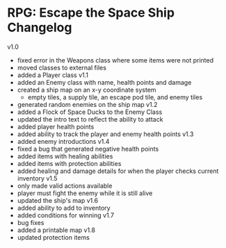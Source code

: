 # RPG: Escape the Space Ship Changelog
v1.0
- fixed error in the Weapons class where some items were not printed
- moved classes to external files
- added a Player class
v1.1
- added an Enemy class with name, health points and damage
- created a ship map on an x-y coordinate system
    - empty tiles, a supply tile, an escape pod tile, and enemy tiles
- generated random enemies on the ship map
v1.2
- added a Flock of Space Ducks to the Enemy Class
- updated the intro text to reflect the ability to attack
- added player health points
- added ability to track the player and enemy health points
v1.3
- added enemy introductions
v1.4
- fixed a bug that generated negative health points
- added items with healing abilities
- added items with protection abilities
- added healing and damage details for when the player checks current inventory
v1.5
- only made valid actions available
- player must fight the enemy while it is still alive
- updated the ship's map
v1.6
- added ability to add to inventory
- added conditions for winning
v1.7
- bug fixes
- added a printable map
v1.8
- updated protection items
